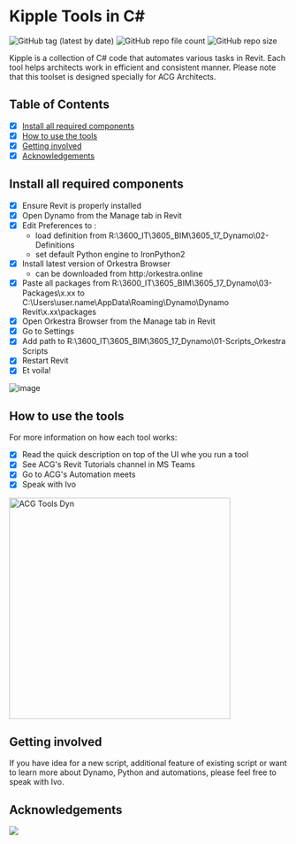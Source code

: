 # Kipple Tools in C#

![GitHub tag (latest by date)](https://img.shields.io/github/v/tag/ivaylo-matov/acg-tools-dyn?color=yellow&label=release&style=for-the-badge)  ![GitHub repo file count](https://img.shields.io/github/directory-file-count/ivaylo-matov/acg-tools-dyn?color=red&style=for-the-badge)  ![GitHub repo size](https://img.shields.io/github/repo-size/ivaylo-matov/acg-tools-dyn?label=SIZE&style=for-the-badge)

Kipple is a collection of C# code that automates various tasks in Revit. Each tool helps architects work in efficient and consistent manner. Please note that this toolset is designed specially for ACG Architects.

## Table of Contents
 - [x] [Install all required components](#install-all-required-components)
 - [x] [How to use the tools](#how-to-use-the-tools)
 - [x] [Getting involved](#getting-involved)
 - [x] [Acknowledgements](#acknowledgements)

## Install all required components

- [x] Ensure Revit is properly installed
- [x] Open Dynamo from the Manage tab in Revit
- [x] Edit Preferences to :
  - load definition from R:\3600_IT\3605_BIM\3605_17_Dynamo\02-Definitions
  - set default Python engine to IronPython2
- [x] Install latest version of Orkestra Browser
  - can be downloaded from http:/orkestra.online
- [x] Paste all packages from R:\3600_IT\3605_BIM\3605_17_Dynamo\03-Packages\x.xx to
   C:\Users\user.name\AppData\Roaming\Dynamo\Dynamo Revit\x.xx\packages
- [x] Open Orkestra Browser from the Manage tab in Revit
- [x] Go to Settings
- [x] Add path to R:\3600_IT\3605_BIM\3605_17_Dynamo\01-Scripts\_Orkestra Scripts
- [x] Restart Revit
- [x] Et voila!

![image](https://github.com/ivaylo-matov/acg-tools-dyn/assets/48355182/b6ae68af-4622-4a18-bb86-f64db6c0b846)

## How to use the tools

For more information on how each tool works:
- [x] Read the quick description on top of the UI whe you run a tool
- [x] See ACG's Revit Tutorials channel in MS Teams
- [x] Go to ACG's Automation meets
- [x] Speak with Ivo

<img src="https://github.com/ivaylo-matov/acg-tools-dyn/assets/48355182/6b11e297-7655-4eb0-b502-b5868e022553" alt="ACG Tools Dyn" width="400"/>

## Getting involved

If you have idea for a new script, additional feature of existing script or want to learn more about Dynamo, Python and automations, please feel free to speak with Ivo.

## Acknowledgements

<a href="https://github.com/ivaylo-matov/acg-tools-dyn/graphs/contributors">
  <img src="https://contrib.rocks/image?repo=ivaylo-matov/acg-tools-dyn" />
</a>
